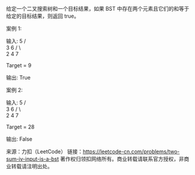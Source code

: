 给定一个二叉搜索树和一个目标结果，如果 BST 中存在两个元素且它们的和等于给定的目标结果，则返回 true。

案例 1:

输入: 
    5
   / \
  3   6
 / \   \
2   4   7

Target = 9

输出: True
 

案例 2:

输入: 
    5
   / \
  3   6
 / \   \
2   4   7

Target = 28

输出: False

来源：力扣（LeetCode）
链接：https://leetcode-cn.com/problems/two-sum-iv-input-is-a-bst
著作权归领扣网络所有。商业转载请联系官方授权，非商业转载请注明出处。